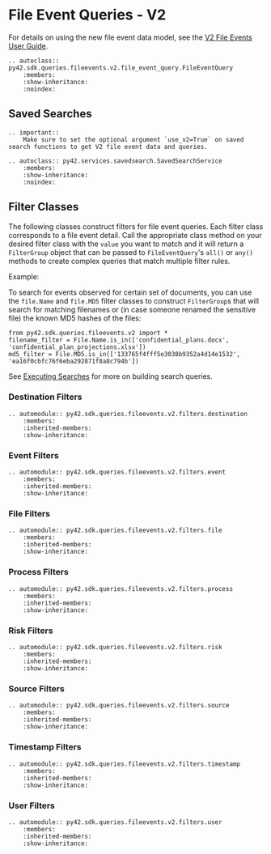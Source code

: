 # File Event Queries - V2

For details on using the new file event data model, see the [V2 File Events User Guide](../userguides/v2apis.md).

```{eval-rst}
.. autoclass:: py42.sdk.queries.fileevents.v2.file_event_query.FileEventQuery
    :members:
    :show-inheritance:
    :noindex:
```

## Saved Searches

```{eval-rst}
.. important::
    Make sure to set the optional argument `use_v2=True` on saved search functions to get V2 file event data and queries.

```

```{eval-rst}
.. autoclass:: py42.services.savedsearch.SavedSearchService
    :members:
    :show-inheritance:
    :noindex:
```


## Filter Classes

The following classes construct filters for file event queries. Each filter class corresponds to a file event detail.
Call the appropriate class method on your desired filter class with the `value` you want to match and it will return a
`FilterGroup` object that can be passed to `FileEventQuery`'s `all()` or `any()` methods to create complex queries
that match multiple filter rules.

Example:

To search for events observed for certain set of documents, you can use the `file.Name` and `file.MD5` filter classes to
construct `FilterGroup`s that will search for matching filenames or (in case someone renamed the sensitive file) the
known MD5 hashes of the files:

    from py42.sdk.queries.fileevents.v2 import *
    filename_filter = File.Name.is_in(['confidential_plans.docx', 'confidential_plan_projections.xlsx'])
    md5_filter = File.MD5.is_in(['133765f4fff5e3038b9352a4d14e1532', 'ea16f0cbfc76f6eba292871f8a8c794b'])

See [Executing Searches](../userguides/searches.md) for more on building search queries.

### Destination Filters

```{eval-rst}
.. automodule:: py42.sdk.queries.fileevents.v2.filters.destination
    :members:
    :inherited-members:
    :show-inheritance:
```

### Event Filters

```{eval-rst}
.. automodule:: py42.sdk.queries.fileevents.v2.filters.event
    :members:
    :inherited-members:
    :show-inheritance:
```

### File Filters

```{eval-rst}
.. automodule:: py42.sdk.queries.fileevents.v2.filters.file
    :members:
    :inherited-members:
    :show-inheritance:
```

### Process Filters

```{eval-rst}
.. automodule:: py42.sdk.queries.fileevents.v2.filters.process
    :members:
    :inherited-members:
    :show-inheritance:
```

### Risk Filters

```{eval-rst}
.. automodule:: py42.sdk.queries.fileevents.v2.filters.risk
    :members:
    :inherited-members:
    :show-inheritance:
```

### Source Filters

```{eval-rst}
.. automodule:: py42.sdk.queries.fileevents.v2.filters.source
    :members:
    :inherited-members:
    :show-inheritance:
```

### Timestamp Filters

```{eval-rst}
.. automodule:: py42.sdk.queries.fileevents.v2.filters.timestamp
    :members:
    :inherited-members:
    :show-inheritance:
```

### User Filters

```{eval-rst}
.. automodule:: py42.sdk.queries.fileevents.v2.filters.user
    :members:
    :inherited-members:
    :show-inheritance:
```
